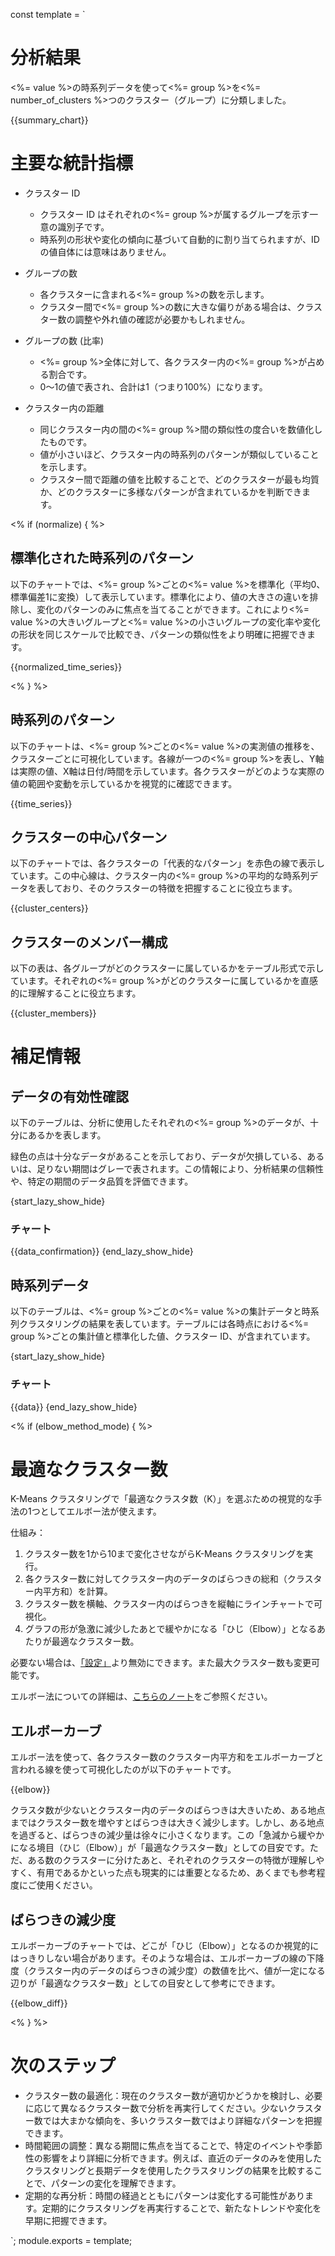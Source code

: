 const template = `
# 分析結果

<%= value %>の時系列データを使って<%= group %>を<%= number_of_clusters %>つのクラスター（グループ）に分類しました。

{{summary_chart}}

# 主要な統計指標

* クラスター ID
  * クラスター ID はそれぞれの<%= group %>が属するグループを示す一意の識別子です。
  * 時系列の形状や変化の傾向に基づいて自動的に割り当てられますが、IDの値自体には意味はありません。

* グループの数
  * 各クラスターに含まれる<%= group %>の数を示します。
  * クラスター間で<%= group %>の数に大きな偏りがある場合は、クラスター数の調整や外れ値の確認が必要かもしれません。

* グループの数 (比率)
  * <%= group %>全体に対して、各クラスター内の<%= group %>が占める割合です。
  * 0〜1の値で表され、合計は1（つまり100%）になります。

* クラスター内の距離
  * 同じクラスター内の間の<%= group %>間の類似性の度合いを数値化したものです。
  * 値が小さいほど、クラスター内の時系列のパターンが類似していることを示します。
  * クラスター間で距離の値を比較することで、どのクラスターが最も均質か、どのクラスターに多様なパターンが含まれているかを判断できます。


<% if (normalize) { %>
## 標準化された時系列のパターン

以下のチャートでは、<%= group %>ごとの<%= value %>を標準化（平均0、標準偏差1に変換）して表示しています。標準化により、値の大きさの違いを排除し、変化のパターンのみに焦点を当てることができます。これにより<%= value %>の大きいグループと<%= value %>の小さいグループの変化率や変化の形状を同じスケールで比較でき、パターンの類似性をより明確に把握できます。

{{normalized_time_series}}

<% } %>

## 時系列のパターン

以下のチャートは、<%= group %>ごとの<%= value %>の実測値の推移を、クラスターごとに可視化しています。各線が一つの<%= group %>を表し、Y軸は実際の値、X軸は日付/時間を示しています。各クラスターがどのような実際の値の範囲や変動を示しているかを視覚的に確認できます。

{{time_series}}

## クラスターの中心パターン

以下のチャートでは、各クラスターの「代表的なパターン」を赤色の線で表示しています。この中心線は、クラスター内の<%= group %>の平均的な時系列データを表しており、そのクラスターの特徴を把握することに役立ちます。

{{cluster_centers}}

## クラスターのメンバー構成

以下の表は、各グループがどのクラスターに属しているかをテーブル形式で示しています。それぞれの<%= group %>がどのクラスターに属しているかを直感的に理解することに役立ちます。

{{cluster_members}}

# 補足情報

## データの有効性確認

以下のテーブルは、分析に使用したそれぞれの<%= group %>のデータが、十分にあるかを表します。

緑色の点は十分なデータがあることを示しており、データが欠損している、あるいは、足りない期間はグレーで表されます。この情報により、分析結果の信頼性や、特定の期間のデータ品質を評価できます。

{start_lazy_show_hide}
### チャート
{{data_confirmation}}
{end_lazy_show_hide}

## 時系列データ

以下のテーブルは、<%= group %>ごとの<%= value %>の集計データと時系列クラスタリングの結果を表しています。テーブルには各時点における<%= group %>ごとの集計値と標準化した値、クラスター ID、が含まれています。

{start_lazy_show_hide}
### チャート
{{data}}
{end_lazy_show_hide}

<% if (elbow_method_mode) { %>

# 最適なクラスター数

K-Means クラスタリングで「最適なクラスタ数（K）」を選ぶための視覚的な手法の1つとしてエルボー法が使えます。

仕組み：

1. クラスター数を1から10まで変化させながらK-Means クラスタリングを実行。
2. 各クラスター数に対してクラスター内のデータのばらつきの総和（クラスター内平方和）を計算。
3. クラスター数を横軸、クラスター内のばらつきを縦軸にラインチャートで可視化。
4. グラフの形が急激に減少したあとで緩やかになる「ひじ（Elbow）」となるあたりが最適なクラスター数。

必要ない場合は、[「設定」](//analytics/settings)より無効にできます。また最大クラスター数も変更可能です。

エルボー法についての詳細は、[こちらのノート](https://exploratory.io/note/exploratory/K-Means-QRV2jAz0#エルボーメソッドによるクラスター数の決定)をご参照ください。

## エルボーカーブ

エルボー法を使って、各クラスター数のクラスター内平方和をエルボーカーブと言われる線を使って可視化したのが以下のチャートです。

{{elbow}}

クラスタ数が少ないとクラスター内のデータのばらつきは大きいため、ある地点まではクラスター数を増やすとばらつきは大きく減少します。しかし、ある地点を過ぎると、ばらつきの減少量は徐々に小さくなります。この「急減から緩やかになる境目（ひじ（Elbow）」が「最適なクラスター数」としての目安です。ただ、ある数のクラスターに分けたあと、それぞれのクラスターの特徴が理解しやすく、有用であるかといった点も現実的には重要となるため、あくまでも参考程度にご使用ください。

## ばらつきの減少度

エルボーカーブのチャートでは、どこが「ひじ（Elbow）」となるのか視覚的にはっきりしない場合があります。そのような場合は、エルボーカーブの線の下降度（クラスター内のデータのばらつきの減少度）の数値を比べ、値が一定になる辺りが「最適なクラスター数」としての目安として参考にできます。

{{elbow_diff}}

<% } %>


# 次のステップ

* クラスター数の最適化：現在のクラスター数が適切かどうかを検討し、必要に応じて異なるクラスター数で分析を再実行してください。少ないクラスター数では大まかな傾向を、多いクラスター数ではより詳細なパターンを把握できます。
* 時間範囲の調整：異なる期間に焦点を当てることで、特定のイベントや季節性の影響をより詳細に分析できます。例えば、直近のデータのみを使用したクラスタリングと長期データを使用したクラスタリングの結果を比較することで、パターンの変化を理解できます。
* 定期的な再分析：時間の経過とともにパターンは変化する可能性があります。定期的にクラスタリングを再実行することで、新たなトレンドや変化を早期に把握できます。

`;
module.exports = template;